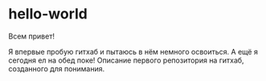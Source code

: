 # hello-world

Всем привет!

Я впервые пробую гитхаб и пытаюсь в нём немного освоиться.
А ещё я сегодня ел на обед поке!
Описание первого репозитория на гитхаб, созданного для понимания.
